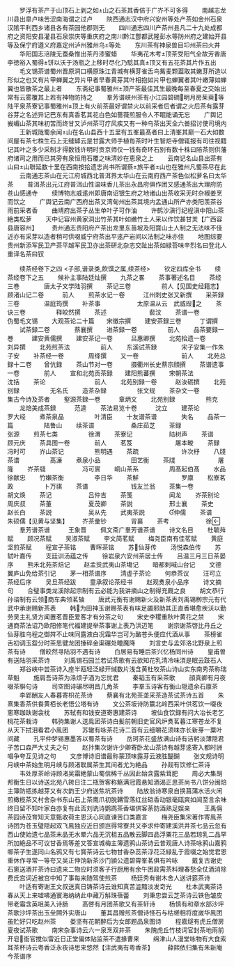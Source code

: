 <!-- { "loadSidebar": true } -->
　　罗浮有茶产于山顶石上剥之如山之石茶其香倍于广岕不可多得
　　南越志龙川县出臯卢味苦涩南海谓之过卢
　　陜西通志汉中府兴安州等处产茶如金州石泉汉隂平利西乡诸县各有茶园他郡则无
　　四川通志四川产茶州县凡二十九处成都府之资阳安县灌县石泉崇庆等重庆府之南川黔江鄷都武隆彭水等防州府之建始开县等及保宁府遵义府嘉定州泸州雅州乌等处
　　东川茶有神泉兽目卭州茶曰火井
　　华阳国志涪陵无蚕桑惟出茶丹漆蜜蜡
　　华夷花木考顶茶受阳气全故芳香唐李徳裕入蜀得饼以沃于汤瓶之上移时尽化乃騐其真顶又有五花茶其片作五出
　　毛文锡茶谱蜀州晋原洞口横原珠江青城有横芽雀舌鸟觜麦颗葢取其嫩芽所造以形似之也又有片甲蝉翼之异片甲者早春黄芽其叶相抱如片甲也蝉翼者其叶嫩薄如蝉翼也皆散茶之最上者
　　东斋纪事蜀雅州顶产茶最佳其生最晚每至春夏之交始出常有云雾覆其上若有神物防持之
　　羣芳谱峡州茶有小江园碧磵明月房茱萸等陆平泉茶寮记事蜀雅州顶上有火前茶最好谓禁火以前采者后者谓之火后茶有露芽谷芽之名述异记巴东有真香茗其花白色如蔷薇煎服令人不眠能诵无忘
　　广舆记峩嵋山茶其味初苦而终甘又泸州茶可疗风疾又有一种乌茶出天全六畨招讨使司境内
　　王新城陇蜀余闻山在名山县西十五里有五峯最髙者曰上清峯其巅一石大如数间屋有茶七株生石上无缝罅云是甘露大师手植毎茶时叶生智炬寺僧辄报有司往视籍记其叶之多少采制才得数钱许明时贡京师仅一钱有奇环石别有数十株曰陪茶则供藩府诸司之用而已其旁有泉恒用石覆之味清妙在恵泉之上
　　云南记名山县出茶有山曰山聨延数十里在西南按拾遗志尚书所谓蔡旅平者山也在雅州凡蜀茶尽在此
　　云南通志茶山在元江府城西北普洱界太华山在云南府西产茶色似松萝名曰太华茶
　　普洱茶出元江府普洱山性温味香儿茶出永昌府俱作团又感通茶出大理府防苍山感通寺
　　续博物志威逺州即唐南诏银生府之地诸山出茶收采无时杂椒姜烹而饮之
　　广舆记云南广西府出茶又湾甸州出茶其境内孟通山所产亦类阳羡茶谷雨前采者香
　　曲靖府出茶子丛生单叶子可作油
　　许鹤沙滇行纪程滇中阳山茶絶类松萝
　　天中记容州黄家洞出竹茶其叶如嫩竹土人采以作饮甚甘羙【广西容县唐容州】
　　贵州通志贵阳府产茶出龙里东苗坡及阳寳山土人制之无法味不佳近亦有采芽以造者稍可供啜威宁府茶出平逺产岩间以法制之味亦佳
　　地图综要贵州新添军民卫产茶平越军民卫亦出茶研北杂志交趾出茶如緑苔味辛烈名曰登北人重译名茶曰钗

　　续茶经卷下之四
<子部,谱录类,飮馔之属,续茶经>
　　钦定四库全书
　　续茶经卷下之五
　　候补主事陆廷灿撰
　　九茶之畧
　　茶事著述名目
　　茶经三巻　　　　唐太子文学陆羽撰
　　茶记三卷　　　　　前人【见国史经籍志】顾渚山记二卷　　　前人
　　煎茶水记一卷　　　江州刺史张又新撰
　　采茶録三卷　　　　温庭筠撰
　　补茶事　　　　　　太原温从云　武威叚之
　　茶诀三卷　　　　　释皎然撰
　　茶述　　　　　　　裴汶
　　茶谱一卷　　　　　伪蜀毛文锡
　　大观茶论二十篇　　宋徽宗撰
　　建安茶録三卷　　　丁谓撰
　　试茶録二卷　　　　蔡襄撰
　　进茶録一卷　　　　　前人
　　品茶要録一巻　　　建安黄儒撰
　　建安茶记一卷　　　吕惠卿撰
　　北苑拾遗一卷　　　刘异撰
　　北苑煎茶法　　　　　前人
　　东溪试茶録　　　　宋子安集一作朱子安
　　补茶经一卷　　　　周绛撰
　　又一卷　　　　　　　前人
　　北苑总録十二卷　　曾伉録
　　茶山节对一卷　　　摄衢州长史蔡宗顔撰
　　茶谱遗事一卷　　　　前人
　　宣和北苑贡茶録　　建阳熊蕃撰
　　宋朝茶法　　　　　沈括
　　茶论　　　　　　　　前人
　　北苑别録一卷　　　赵汝砺撰
　　北苑别録　　　　　无名氏
　　造茶杂録　　　　　张文规
　　茶杂文一卷　　　　集古今诗及茶者
　　壑源茶録一卷　　　章炳文
　　北苑别録　　　　　熊克
　　龙焙美成茶録　　　范逵
　　茶法易览十卷　　　沈立
　　建茶论　　　　　　罗大经
　　煮茶泉品　　　　　叶清臣
　　十友谱茶谱　　　　失名
　　品茶一篇　　　　　陆鲁山
　　续茶谱　　　　　　桑庄茹芝
　　茶録　　　　　　　张源
　　煎茶七类　　　　　徐渭
　　茶寮记　　　　　　陆树声
　　茶谱　　　　　　　顾元庆
　　茶具图一卷　　　　前人
　　茗笈　　　　　　　屠本畯
　　茶録　　　　　　　冯时可
　　岕山茶记　　　　　熊明遇
　　茶疏　　　　　　　许次杼
　　八牋茶谱　　　　　髙濓
　　煮泉小品　　　　　田艺衡
　　茶牋　　　　　　　屠隆
　　岕茶牋　　　　　　冯可賔
　　峒山茶系　　　　　周髙起伯髙
　　水品　　　　　　　徐献忠
　　竹嬾茶衡　　　　　李日华
　　茶觧　　　　　　　罗廪
　　松寮茗政　　　　　卜万祺
　　茶谱　　　　　　　钱友兰翁
　　茶集一卷　　　　　胡文焕
　　茶记　　　　　　吕仲吉
　　茶笺　　　　　　闻龙
　　岕茶别论　　　　周庆叔
　　茶董　　　　　　夏茂卿
　　茶説　　　　　　邢士襄
　　茶史　　　　　　赵长白
　　茶説　　　　　　吴从先
　　武夷茶説　　　　仲儒
　　茶谱　　　　　　朱硕儒【见黄与坚集】
　　岕茶彚钞　　　　冐襄
　　茶考　　　　　　徐
　　羣芳谱茶谱　　　王象晋
　　佩文斋广羣芳谱茶谱
　　诗文名目
　　杜毓荈赋
　　顾况茶赋
　　吴淑茶赋
　　李文简茗赋
　　梅尧臣南有佳茗赋
　　黄庭坚煎茶赋
　　程宣子茶铭
　　曹晖茶铭
　　苏仙芽传
　　汤悦森伯传
　　苏轼叶嘉传
　　支廷训汤蕴之传
　　徐岩泉六安州茶居士传
　　吕温三月三日茶晏序
　　熊禾北苑茶焙记
　　赵孟熧武夷山茶塲记
　　暗都剌喊山台记
　　文德翼庐山免给茶引记
　　茅一相茶谱序
　　清虚子茶论
　　何恭茶议
　　汪可立茶经后序
　　吴旦茶经跋
　　童承叙论茶经书
　　赵观煑泉小品序
　　诗文摘句
　　合璧事类龙溪除起宗制有云必能为我讲摘山之制得充厩之良
　　胡文恭行孙谘制有云领商车典领茗轴
　　唐武元衡有谢赐新火及新茶表刘禹锡栁宗元有代武中承谢赐新茶表
　　韩为田神玉谢赐茶表有味足蠲邪助其正直香堪愈疾沃以勤劳吴主礼贤方闻置茗晋臣爱客才有分茶之句
　　宋史李稷重秋叶黄花之禁
　　宋通商茶法诏乃欧阳修笔代福建提举茶事谢上表乃洪迈笔
　　谢宗谢茶啓比丹丘之仙芽胜乌程之御荈不止味同露液白况霜华岂可为酪苍头便应代酒从事
　　茶榜雀舌初调玉盌分时茶思徤龙团捶碎金渠碾处睡魔降
　　刘言史与孟郊洛北野泉上煎茶有诗
　　僧皎然寻陆羽不遇有诗
　　白居易有睡后茶兴忆杨同州诗
　　皇甫曽有送陆羽采茶诗
　　刘禹锡石园兰若试茶歌有云欲知花乳清冷味湏是眠云跂石人
　　郑谷峡中尝茶诗入座半瓯轻泛緑开缄数片浅含黄杜牧茶山诗山实东南秀茶称瑞草魁
　　施肩吾诗茶为涤烦子酒为忘忧君
　　秦韬玉有采茶歌
　　顔真卿有月夜啜茶聨句诗
　　司空图诗碾尽明昌几角茶
　　李羣玉诗客有衡山隠遗余石廪茶
　　李郢酬友人春暮寄枳花茶诗
　　蔡襄有北苑茶垄采茶造茶试茶诗五首
　　朱熹集香茶供飬黄栢长老悟公塔有诗
　　文公茶坂诗防籝北岭西采叶供茗饮一啜夜窻寒跏趺谢衾枕
　　苏轼有和钱安道寄惠建茶诗
　　坡仙食饮録有问大冶长老乞桃花茶栽诗
　　韩驹集谢人送鳯团茶诗白髪前朝旧史官风炉煑茗暮江寒苍龙不复从天下拭泪看君小鳯团
　　苏辙有咏茶花诗二首有云细嚼花须味亦长新芽一粟叶间藏
　　孔平仲梦锡惠墨答以蜀茶有诗
　　岳珂茶花盛放满山诗有洁躬淡薄隠君子苦口森严大丈夫之句
　　赵抃集次谢许少卿寄卧龙山茶诗有越芽逺寄入都时詶唱争夸互见诗之句
　　文彦博诗旧谱最称蒙顶味露芽云液胜醍醐
　　张文规诗明月峡中茶始生明月峡与顾渚聫属茶生其间者尤为絶品
　　孙觌有饮修仁茶诗
　　韦处厚茶岭诗顾渚吴霜絶蒙山蜀信稀千丛因此始含露紫茸肥
　　周必大集胡邦衡生日以诗送北苑八銙日注二瓶贺客称觞满冠霞悬知酒渴正思茶尚书八饼分闽焙主簿防瓶拣越芽又有次韵王少府送焦坑茶诗
　　陆放翁诗寒泉自换菖蒲水活火闲煎橄榄茶又村舍杂书东山石上茶鹰爪初脱韝雪落红丝硙香动银毫瓯爽如闻至言余味终日留不知叶家白亦复有此否刘诜诗鹦鹉茶香堪供客荼防酒熟足娱亲
　　王禹偁茶园诗茂育知天意甄收荷主恩沃心同直谏苦口类嘉言
　　梅尧臣集宋著作寄鳯茶诗团为苍玉璧隠起双飞鳯独应近日颁岂得常寮共又李求仲寄建溪洪井茶七品云忽有西山使始遗七品茶末品无水晕六品无沉柤五品散云脚四品浮粟花三品若琼乳二品罕所加絶品不可议甘香焉等差又答宣城梅主簿遗鸦山茶诗云昔观唐人诗茶咏鸦山嘉鸦啣茶子生遂同山名鸦又有七寳茶诗云七物甘香杂蕊茶浮花泛緑乱于霞啜之始觉君恩重休作寻常一等夸又吴正仲饷新茶沙门頴公遗碧霄峯茗俱有吟咏
　　戴复古谢史石窻送酒并茶诗曰遗来二物应时须客子行厨用有余午困政需茶料理春愁全仗酒消除费氏宫词近被宫中知了事每来随驾使煎茶
　　杨廷秀有谢木舍人送讲筵茶诗
　　叶适有寄谢王文叔送真日铸茶诗云谁知真苦澁黯淡发竒光
　　杜本武夷茶诗春从天上来嘘咈通寰海纳纳此中藏万斛珠蓓蕾
　　刘秉忠尝云芝茶诗云铁色皱皮带老霜含英咀美入诗肠
　　髙啓有月团茶歌又有茶轩诗
　　杨慎有和章水部沙坪茶歌沙坪茶出玉垒闗外实唐山
　　董其昌赠煎茶僧诗怪石与枯槎相将度嵗华鳯团虽贮好只吃赵州茶
　　娄坚有花朝醉后为女郎题品泉图诗
　　程嘉燧有虎丘僧房夏夜试茶歌
　　南宋杂事诗云六一泉烹双井茶
　　朱隗虎丘竹枝词官封茶地雨前开皂衙官搅似雷近日正堂偏体贴监茶不遣掾曹来
　　绵津山人漫堂咏物有大食索耳茶杯诗云粤香泛永夜诗思来悠然【注武夷有粤香茶】
　　薛熙依归集有朱新庵今茶谱序

